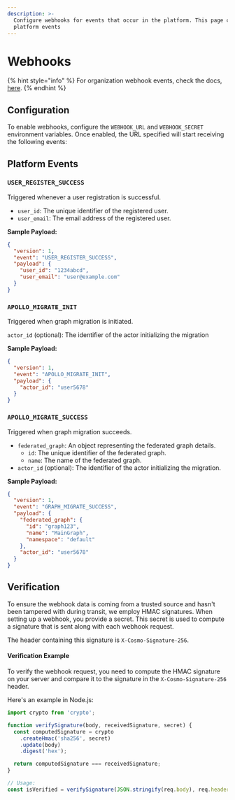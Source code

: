 ```yaml
---
description: >-
  Configure webhooks for events that occur in the platform. This page covers
  platform events
---
```


# Webhooks

{% hint style="info" %}
For organization webhook events, check the docs, [here](../studio/alerts-and-notifications/webhooks.md).
{% endhint %}

## Configuration

To enable webhooks, configure the `WEBHOOK_URL` and `WEBHOOK_SECRET` environment variables. Once enabled, the URL specified will start receiving the following events:

## Platform Events

### &#x20;`USER_REGISTER_SUCCESS`

Triggered whenever a user registration is successful.

* `user_id`: The unique identifier of the registered user.
* `user_email`: The email address of the registered user.

**Sample Payload:**

```json
{
  "version": 1,
  "event": "USER_REGISTER_SUCCESS",
  "payload": {
    "user_id": "1234abcd",
    "user_email": "user@example.com"
  }
}
```

### `APOLLO_MIGRATE_INIT`

Triggered when graph migration is initiated.

`actor_id` (optional): The identifier of the actor initializing the migration

**Sample Payload:**

```json
{
  "version": 1,
  "event": "APOLLO_MIGRATE_INIT",
  "payload": {
    "actor_id": "user5678"
  }
}
```

### `APOLLO_MIGRATE_SUCCESS`

Triggered when graph migration succeeds.

* `federated_graph`: An object representing the federated graph details.
  * `id`: The unique identifier of the federated graph.
  * `name`: The name of the federated graph.
* `actor_id` (optional): The identifier of the actor initializing the migration.

**Sample Payload:**

```json
{
  "version": 1,
  "event": "GRAPH_MIGRATE_SUCCESS",
  "payload": {
    "federated_graph": {
      "id": "graph123",
      "name": "MainGraph",
      "namespace": "default"
    },
    "actor_id": "user5678"
  }
}
```

## Verification

To ensure the webhook data is coming from a trusted source and hasn't been tampered with during transit, we employ HMAC signatures. When setting up a webhook, you provide a secret. This secret is used to compute a signature that is sent along with each webhook request.

The header containing this signature is `X-Cosmo-Signature-256`.

#### Verification Example

To verify the webhook request, you need to compute the HMAC signature on your server and compare it to the signature in the `X-Cosmo-Signature-256` header.

Here's an example in Node.js:

```javascript
import crypto from 'crypto';

function verifySignature(body, receivedSignature, secret) {
  const computedSignature = crypto
    .createHmac('sha256', secret)
    .update(body)
    .digest('hex');

  return computedSignature === receivedSignature;
}

// Usage:
const isVerified = verifySignature(JSON.stringify(req.body), req.headers['x-cosmo-signature-256'], YOUR_SECRET);
```
